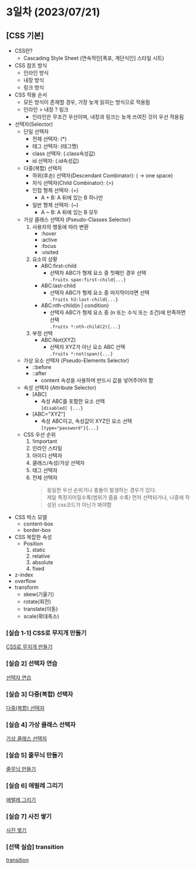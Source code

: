 # 3일차 (2023/07/21)
## [CSS 기본]

- CSS란?
    - Cascading Style Sheet (연속적인[폭포, 계단식인] 스타일 시트)
- CSS 참조 방식
    - 인라인 방식
    - 내장 방식
    - 링크 방식
- CSS 적용 순서
    - 모든 방식이 존재할 경우, 가장 늦게 읽히는 방식으로 적용됨
    - 인라인 > 내장 ? 링크
        - 인라인은 무조건 우선이며, 내장과 링크는 늦게 쓰여진 것이 우선 적용됨
- 선택자(Selector)
    - 단일 선택자
        - 전체 선택자: (*)
        - 태그 선택자: (태그명)
        - class 선택자: (.class속성값)
        - id 선택자: (.id속성값)
    - 다중(복합) 선택자
        - 하위(후손) 선택자(Descendant Combinator): (  → one space)
        - 자식 선택자(Child Combinator): (>)
        - 인접 형제 선택자: (+)
            - A + B: A 뒤에 있는 B 하나만
        - 일반 형제 선택자: (~)
            - A ~ B: A 뒤에 있는 B 모두
    - 가상 클래스 선택자 (Pseudo-Classes Selector)
        1. 사용자의 행동에 따라 변환
            - :hover
            - :active
            - :focus
            - :visited
        2. 요소의 상황
            - ABC:first-child
                - 선택자 ABC가 형제 요소 중 첫째인 경우 선택<br>
                ```.fruits span:first-child{...}```
            - ABC:last-child
                - 선택자 ABC가 형제 요소 중 마지막이라면 선택<br>
                ```.fruits h3:last-child{...}```
            - ABC:nth-child(n | condition)
                - 선택자 ABC가 형제 요소 중 (n 또는 수식 또는 조건)에 만족하면 선택<br>
                ```.fruits *:nth-child(2){...}```
        3. 부정 선택
            - ABC:Not(XYZ)
                - 선택자 XYZ가 아닌 요소 ABC 선택<br>
                ```.fruits *:not(span){...}```
    - 가상 요소 선택자 (Pseudo-Elements Selector)
        - ::before
        - ::after
            - content 속성을 사용하며 반드시 값을 넣어주어야 함
    - 속성 선택자 (Attribute Selector)
        - [ABC]
            - 속성 ABC를 포함한 요소 선택<br>
            ```[disabled] {...}```
        - [ABC="XYZ"]
            - 속성 ABC이고, 속성값이 XYZ인 요소 선택<br>
            ```[type="password"]{...}```
    - CSS 우선 순위
        1. !important
        2. 인라인 스타일
        3. 아이디 선택자
        4. 클래스/속성/가상 선택자
        5. 태그 선택자
        6. 전체 선택자
            > 동일한 우선 순위거나 충돌이 발생하는 경우가 있다.<br>
        제일 특정지어질수록(범위가 좁을 수록) 먼저 선택되거나, 나중에 작성된 css코드가 아닌가 봐야함
- CSS 박스 모델
    - content-box
    - border-box
- CSS 복잡한 속성
    - Position
        1. static
        2. relative
        3. absolute
        4. fixed
- z-index
- overflow
- transform
    - skew(기울기)
    - rotate(회전)
    - translate(이동)
    - scale(확대축소)

### \[실습 1-1] CSS로 무지개 만들기
[CSS로 무지개 만들기](./images/rainbow.png)

### \[실습 2] 선택자 연습
[선택자 연습](./images/selector.png)

### \[실습 3] 다중(복합) 선택자
[다중(복합) 선택자](./images/combinator.png)

### \[실습 4] 가상 클래스 선택자
[가상 클래스 선택자](./images/pseudo_classes_selector.png)

### \[실습 5] 줄무늬 만들기
[줄무늬 만들기](./images/make_stripes.png)

### \[실습 6] 애벌레 그리기
[애벌레 그리기](./images/position.png)

### \[실습 7] 사진 쌓기
[사진 쌓기](./images/transform.png)

### \[선택 실습] transition
[transition](./videos/transition.mp4)